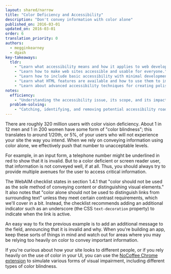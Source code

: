 ```yaml
---
layout: shared/narrow
title: "Color Deficiency and Accessibility"
description: "Don't convey information with color alone"
published_on: 2016-03-01
updated_on: 2016-03-01
order: 6
translation_priority: 0
authors:
  - megginkearney
  - dgash
key-takeaways:
  tldr: 
    - "Learn what accessibility means and how it applies to web development."
    - "Learn how to make web sites accessible and usable for everyone."
    - "Learn how to include basic accessibility with minimal development impace."
    - "Learn what HTML features are available and how to use them to improve accessibility."
    - "Learn about advanced accessibility techniques for creating polished accessibility experiences."
notes:
  efficiency:
    - "Understanding the accessibility issue, its scope, and its impact can make you a better web developer."
  problem-solving:
    - "Catching, identifying, and removing potential accessibility roadblocks before they happen can improve your development process and reduce maintenance requirements."
---
```


There are roughly 320 million users with color vision deficiency. About 1 in 12 men and 1 in 200 women have some form of "color blindness"; this translates to around 1/20th, or 5%, of your users who will not experience your site the way you intend. When we rely on conveying information using color alone, we effectively push that number to unacceptable levels.

For example, in an input form, a telephone number might be underlined in red to show that it is invalid. But to a color deficient or screen reader user, that information is not conveyed well, if at all. Thus, you should always try to provide multiple avenues for the user to access critical information.

The WebAIM checklist states in section 1.4.1 that "color should not be used as the sole method of conveying content or distinguishing visual elements." It also notes that "color alone should not be used to distinguish links from surrounding text" unless they meet certain contrast requirements, which we'll cover in a bit. Instead, the checklist recommends adding an additional indicator such as an underscore (the CSS `text-decoration` property) to indicate when the link is active.

An easy way to fix the previous example is to add an additional message to the field, announcing that it is invalid and why. When you're building an app, keep these sorts of things in mind and watch out for areas where you may be relying too heavily on color to convey important information.

If you're curious about how your site looks to different people, or if you rely heavily on the use of color in your UI, you can use the [NoCoffee Chrome extension](https://chrome.google.com/webstore/detail/nocoffee/jjeeggmbnhckmgdhmgdckeigabjfbddl?hl=en-US) to simulate various forms of visual impairment, including different types of color blindness. 

